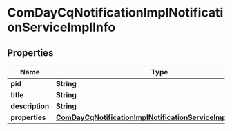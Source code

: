 

# ComDayCqNotificationImplNotificationServiceImplInfo

## Properties

Name | Type | Description | Notes
------------ | ------------- | ------------- | -------------
**pid** | **String** |  |  [optional]
**title** | **String** |  |  [optional]
**description** | **String** |  |  [optional]
**properties** | [**ComDayCqNotificationImplNotificationServiceImplProperties**](ComDayCqNotificationImplNotificationServiceImplProperties.md) |  |  [optional]



